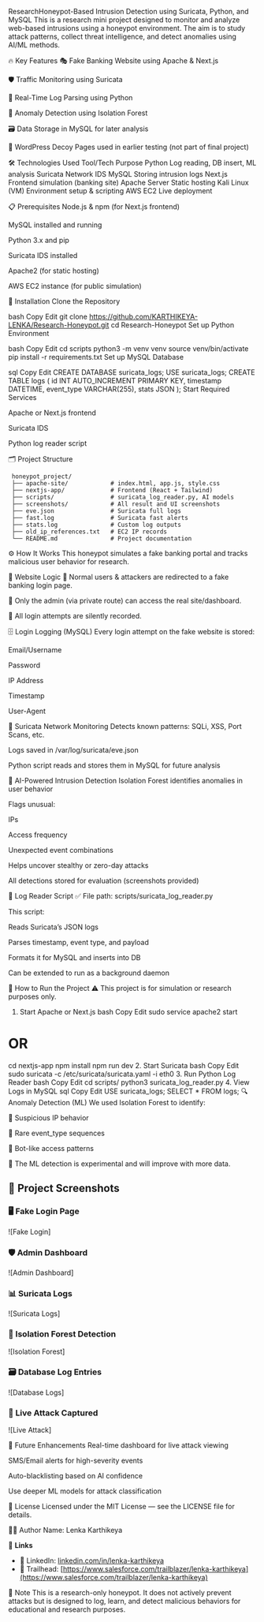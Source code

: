 ResearchHoneypot-Based Intrusion Detection using Suricata, Python, and MySQL
This is a research mini project designed to monitor and analyze web-based intrusions using a honeypot environment. The aim is to study attack patterns, collect threat intelligence, and detect anomalies using AI/ML methods.

🔥 Key Features
🎭 Fake Banking Website using Apache & Next.js

🛡️ Traffic Monitoring using Suricata

🐍 Real-Time Log Parsing using Python

🧠 Anomaly Detection using Isolation Forest

🗃️ Data Storage in MySQL for later analysis

🧪 WordPress Decoy Pages used in earlier testing (not part of final project)

🛠️ Technologies Used
Tool/Tech	Purpose
Python	Log reading, DB insert, ML analysis
Suricata	Network IDS
MySQL	Storing intrusion logs
Next.js	Frontend simulation (banking site)
Apache Server	Static hosting
Kali Linux (VM)	Environment setup & scripting
AWS EC2	Live deployment

📋 Prerequisites
Node.js & npm (for Next.js frontend)

MySQL installed and running

Python 3.x and pip

Suricata IDS installed

Apache2 (for static hosting)

AWS EC2 instance (for public simulation)

🧩 Installation
Clone the Repository

bash
Copy
Edit
        git clone https://github.com/KARTHIKEYA-LENKA/Research-Honeypot.git
        cd Research-Honeypot
        Set up Python Environment

bash
Copy
Edit
        cd scripts
        python3 -m venv venv
        source venv/bin/activate
        pip install -r requirements.txt
Set up MySQL Database

sql
Copy
Edit
        CREATE DATABASE suricata_logs;
        USE suricata_logs;
        CREATE TABLE logs (
            id INT AUTO_INCREMENT PRIMARY KEY,
            timestamp DATETIME,
            event_type VARCHAR(255),
            stats JSON
        );
    Start Required Services

 Apache or Next.js frontend

Suricata IDS

Python log reader script

🗂️ Project Structure




     honeypot_project/
     ├── apache-site/            # index.html, app.js, style.css
     ├── nextjs-app/             # Frontend (React + Tailwind)
     ├── scripts/                # suricata_log_reader.py, AI models
     ├── screenshots/            # All result and UI screenshots
     ├── eve.json                # Suricata full logs
     ├── fast.log                # Suricata fast alerts
     ├── stats.log               # Custom log outputs
     ├── old_ip_references.txt   # EC2 IP records
     └── README.md               # Project documentation
⚙️ How It Works
This honeypot simulates a fake banking portal and tracks malicious user behavior for research.

🔁 Website Logic
👤 Normal users & attackers are redirected to a fake banking login page.

🔐 Only the admin (via private route) can access the real site/dashboard.

🎯 All login attempts are silently recorded.

🗄️ Login Logging (MySQL)
Every login attempt on the fake website is stored:

Email/Username

Password

IP Address

Timestamp

User-Agent

📡 Suricata Network Monitoring
Detects known patterns: SQLi, XSS, Port Scans, etc.

Logs saved in /var/log/suricata/eve.json

Python script reads and stores them in MySQL for future analysis

🧠 AI-Powered Intrusion Detection
Isolation Forest identifies anomalies in user behavior

Flags unusual:

IPs

Access frequency

Unexpected event combinations

Helps uncover stealthy or zero-day attacks

All detections stored for evaluation (screenshots provided)

🐍 Log Reader Script
✅ File path: scripts/suricata_log_reader.py

This script:

Reads Suricata’s JSON logs

Parses timestamp, event type, and payload

Formats it for MySQL and inserts into DB

Can be extended to run as a background daemon

🚀 How to Run the Project
⚠️ This project is for simulation or research purposes only.

1. Start Apache or Next.js
bash
Copy
Edit
sudo service apache2 start
# OR
cd nextjs-app
npm install
npm run dev
2. Start Suricata
bash
Copy
Edit
sudo suricata -c /etc/suricata/suricata.yaml -i eth0
3. Run Python Log Reader
bash
Copy
Edit
cd scripts/
python3 suricata_log_reader.py
4. View Logs in MySQL
sql
Copy
Edit
USE suricata_logs;
SELECT * FROM logs;
🔍 Anomaly Detection (ML)
We used Isolation Forest to identify:

🚨 Suspicious IP behavior

🚨 Rare event_type sequences

🚨 Bot-like access patterns

🧪 The ML detection is experimental and will improve with more data.

## 📸 Project Screenshots

### 🖥️ Fake Login Page
![Fake Login]

### 🛡️ Admin Dashboard
![Admin Dashboard]
### 📊 Suricata Logs
![Suricata Logs]

### 🤖 Isolation Forest Detection
![Isolation Forest]

### 🗃️ Database Log Entries
![Database Logs]

### 🔴 Live Attack Captured
![Live Attack]


🚧 Future Enhancements
 Real-time dashboard for live attack viewing

 SMS/Email alerts for high-severity events

 Auto-blacklisting based on AI confidence

 Use deeper ML models for attack classification

📄 License
Licensed under the MIT License — see the LICENSE file for details.

🙋‍♂️ Author
Name: Lenka Karthikeya


🔗 **Links**

- 🔹 LinkedIn: [linkedin.com/in/lenka-karthikeya](https://www.linkedin.com/in/lenka-karthikeya)
- 🔹 Trailhead: [https://www.salesforce.com/trailblazer/lenka-karthikeya](https://www.salesforce.com/trailblazer/lenka-karthikeya)



📢 Note
This is a research-only honeypot. It does not actively prevent attacks but is designed to log, learn, and detect malicious behaviors for educational and research purposes.

